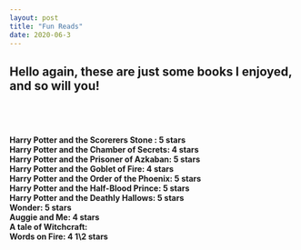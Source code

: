 ```yaml
---
layout: post
title: "Fun Reads"
date: 2020-06-3
---
```

<h2>Hello again, these are just some books
I enjoyed, and so will you!<h2> <br>




<h4> Harry Potter and the Scorerers Stone  : 5 stars <br>
Harry Potter and the Chamber of Secrets: 4 stars <br>
Harry Potter and the Prisoner of Azkaban: 5 stars <br>
Harry Potter and the Goblet of Fire: 4 stars <br>
Harry Potter and the Order of the Phoenix: 5 stars <br>
Harry Potter and the Half-Blood Prince: 5 stars <br>
Harry Potter and the Deathly Hallows: 5 stars <br> 
Wonder: 5 stars <br>
Auggie and Me: 4 stars <br>
<a href=https://www.amazon.com/Tale-Magic/dp/0316523518/ref=pd_sbs_14_1/144-3793920-5857068?_encoding=UTF8&pd_rd_i=0316523518&pd_rd_r=e7f2de45-e7ea-48a8-8633-ca95cdfd616e&pd_rd Tale of Magic: 5 stars <br> </a>
A tale of Witchcraft:<br>
Words on Fire: 4 1\2 stars <br> <h4>
